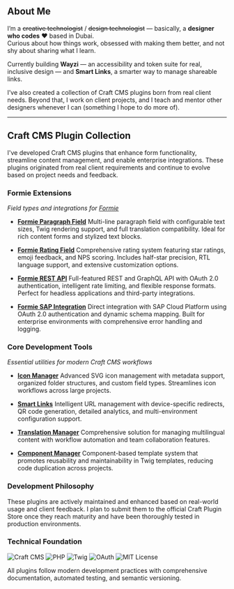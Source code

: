 ## About Me  

I’m a ~~creative technologist~~ / ~~design technologist~~ — basically, a **designer who codes** ❤️ based in Dubai.  
Curious about how things work, obsessed with making them better, and not shy about sharing what I learn.  

Currently building **Wayzi** — an accessibility and token suite for real, inclusive design — and **Smart Links**, a smarter way to manage shareable links.  

I’ve also created a collection of Craft CMS plugins born from real client needs. Beyond that, I work on client projects, and I teach and mentor other designers whenever I can (something I hope to do more of).  

---

 ## Craft CMS Plugin Collection

  I've developed Craft CMS plugins that enhance form functionality, streamline content management, and enable enterprise integrations. These plugins
   originated from real client requirements and continue to evolve based on project needs and feedback.

  ### Formie Extensions
  *Field types and integrations for [Formie](https://verbb.io/craft-plugins/formie/features)*

  - **[Formie Paragraph Field](https://github.com/LindemannRock/craft-formie-paragraph-field)**
    Multi-line paragraph field with configurable text sizes, Twig rendering support, and full translation compatibility. Ideal for rich content forms and stylized
   text blocks.

  - **[Formie Rating Field](https://github.com/LindemannRock/craft-formie-rating-field)**
    Comprehensive rating system featuring star ratings, emoji feedback, and NPS scoring. Includes half-star precision, RTL language support, and extensive
  customization options.

  - **[Formie REST API](https://github.com/LindemannRock/craft-formie-rest-api)**
    Full-featured REST and GraphQL API with OAuth 2.0 authentication, intelligent rate limiting, and flexible response formats. Perfect for headless applications
  and third-party integrations.

  - **[Formie SAP Integration](https://github.com/LindemannRock/craft-formie-sap-integration)**
    Direct integration with SAP Cloud Platform using OAuth 2.0 authentication and dynamic schema mapping. Built for enterprise environments with comprehensive
  error handling and logging.

  ### Core Development Tools
  *Essential utilities for modern Craft CMS workflows*

  - **[Icon Manager](https://github.com/LindemannRock/craft-icon-manager)**
    Advanced SVG icon management with metadata support, organized folder structures, and custom field types. Streamlines icon workflows across large projects.

  - **[Smart Links](https://github.com/LindemannRock/craft-smart-links)**
    Intelligent URL management with device-specific redirects, QR code generation, detailed analytics, and multi-environment configuration support.

  - **[Translation Manager](https://github.com/LindemannRock/craft-translation-manager)**
    Comprehensive solution for managing multilingual content with workflow automation and team collaboration features.

  - **[Component Manager](https://github.com/LindemannRock/craft-component-manager)**
    Component-based template system that promotes reusability and maintainability in Twig templates, reducing code duplication across projects.

  ### Development Philosophy
  These plugins are actively maintained and enhanced based on real-world usage and client feedback. I plan to submit them to the official Craft Plugin Store once
  they reach maturity and have been thoroughly tested in production environments.

  ### Technical Foundation
  ![Craft CMS](https://img.shields.io/badge/Craft%20CMS-5.x-FF6B35?style=flat-square)
  ![PHP](https://img.shields.io/badge/PHP-8.2+-777BB4?style=flat-square)
  ![Twig](https://img.shields.io/badge/Twig-Templates-339933?style=flat-square)
  ![OAuth](https://img.shields.io/badge/OAuth-2.0-4285F4?style=flat-square)
  ![MIT License](https://img.shields.io/badge/License-MIT-green?style=flat-square)

  All plugins follow modern development practices with comprehensive documentation, automated testing, and semantic versioning.
